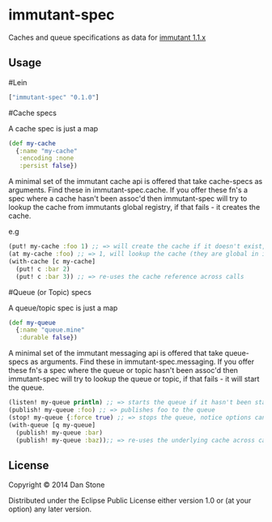 # immutant-spec

Caches and queue specifications as data for [immutant 1.1.x](http://immutant.org/)

## Usage

#Lein

```clojure
["immutant-spec" "0.1.0"]
```

#Cache specs

A cache spec is just a map

```clojure
(def my-cache
  {:name "my-cache"
   :encoding :none
   :persist false})
```

A minimal set of the immutant cache api is offered that take cache-specs as arguments.
Find these in immutant-spec.cache. If you offer these fn's a spec where a cache hasn't been assoc'd
then immutant-spec will try to lookup the cache from immutants global registry, if that fails - it creates the cache.

e.g

```clojure
(put! my-cache :foo 1) ;; => will create the cache if it doesn't exist, and add the value 1 @ :foo
(at my-cache :foo) ;; => 1, will lookup the cache (they are global in immutant) and retrieve the value @ :foo
(with-cache [c my-cache]
  (put! c :bar 2)
  (put! c :bar 3)) ;; => re-uses the cache reference across calls
```

#Queue (or Topic) specs

A queue/topic spec is just a map

```clojure
(def my-queue
  {:name "queue.mine"
   :durable false})
```

A minimal set of the immutant messaging api is offered that take queue-specs as arguments.
Find these in immutant-spec.messaging. If you offer these fn's a spec where the queue or topic hasn't been assoc'd
then immutant-spec will try to lookup the queue or topic, if that fails - it will start the queue.

```clojure
(listen! my-queue println) ;; => starts the queue if it hasn't been started and registers a listener.
(publish! my-queue :foo) ;; => publishes foo to the queue
(stop! my-queue {:force true) ;; => stops the queue, notice options can still be passed
(with-queue [q my-queue]
  (publish! my-queue :bar)
  (publish! my-queue :baz));; => re-uses the underlying cache across calls, and re-uses the underlying connection to HornetQ
```


## License

Copyright © 2014 Dan Stone

Distributed under the Eclipse Public License either version 1.0 or (at
your option) any later version.
